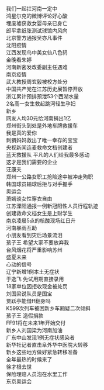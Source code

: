 我们一起扛河南一定中  
鸿星尔克的微博评论好心酸  
埋废墟获救女婴母亲已身亡  
郎平拿纸张测试球馆内风向  
北京警方通报吴亦凡事件  
沈阳疫情  
江西发现鸟中美女仙八色鸫  
金晚看朱婷  
河南新密发改委副主任遇难  
南京疫情  
武大教授周玄毅被校方处分  
中国共产党在江苏历史展暂停开放  
浙江累计预排预泄53个西湖水量  
2名高一女生救起跳河轻生孕妇  
新乡  
网友人均30元给河南捐出1亿  
郑州街头到处是外地车牌救援车  
我是真的爱你  
刺猬妈妈救出了唯一幸存的宝宝  
央视新闻连麦救命文档创建者  
蓝天救援队 平凡的人们给我最多感动  
这才是我们需要的企业  
汪康夫  
郑州一公路女职工抢险途中被冲走殉职  
韩国球员输球后拒与对手握手  
奥运会  
萧嫣谈女性穿衣自由  
江苏溧阳通报一例新冠阳性人员行程轨迹  
创建救命文档女生是上财学生  
南京凌晨5点的核酸现场红日升  
河南暴雨互助  
小朋友看到灾后场景流泪  
孩子王 希望大家不要放弃我  
台风烟花将严重影响苏州  
盛夏未来  
心动的信号  
辽宁新增1例本土无症状  
于逸飞 免试用期直接录用  
18家单位因拒收现金被处罚  
刘国梁说队员是国宝  
贾跃亭能借ff翻身吗  
K599次列车被困新乡车厢疑二次倾斜  
孩子王 造假捐款  
FF91将在未来1年开始交付  
新乡人刘国梁为河南加油  
广东中山发现1例无症状感染者  
新华社记者直击阜外华中医院大转移  
新乡这些地方做好紧急转移准备  
全年最热的时候来了  
徐才根去世  
保险理赔人员泡在水里工作  
东京奥运会  
